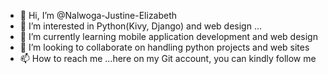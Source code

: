 - 👋 Hi, I’m @Nalwoga-Justine-Elizabeth
- 👀 I’m interested in Python(Kivy, Django) and web design ...
- 🌱 I’m currently learning mobile application development and web design
- 💞️ I’m looking to collaborate on handling python projects and web sites
- 📫 How to reach me ...here on my Git account, you can kindly follow me

<!---
Nalwoga-Justine-Elizabeth/Nalwoga-Justine-Elizabeth is a ✨ special ✨ repository because its `README.md` (this file) appears on your GitHub profile.
You can click the Preview link to take a look at your changes.
--->

